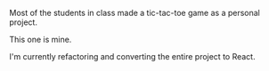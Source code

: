 Most of the students in class made a tic-tac-toe game as a personal project.

This one is mine.

I'm currently refactoring and converting the entire project to React.
